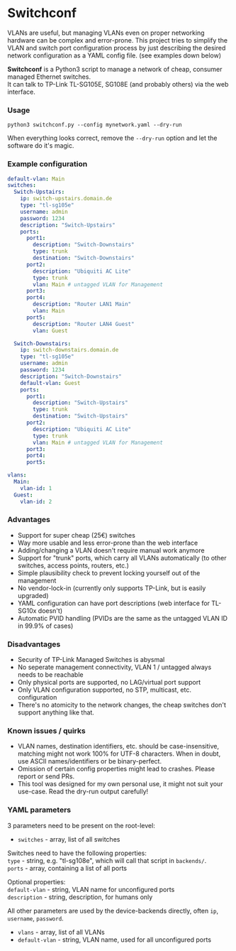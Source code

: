 # Switchconf

VLANs are useful, but managing VLANs even on proper networking hardware can be complex and error-prone. This project tries to simplify the VLAN and switch port configuration process by just describing the desired network configuration as a YAML config file. (see examples down below)

**Switchconf** is a Python3 script to manage a network of cheap, consumer managed Ethernet switches.  
It can talk to TP-Link TL-SG105E, SG108E (and probably others) via the web interface.

### Usage
```python3 switchconf.py --config mynetwork.yaml --dry-run```  

When everything looks correct, remove the ``--dry-run`` option and let the software do it's magic.

### Example configuration
```yaml
default-vlan: Main
switches:
  Switch-Upstairs:
    ip: switch-upstairs.domain.de
    type: "tl-sg105e"
    username: admin
    password: 1234
    description: "Switch-Upstairs"
    ports:
      port1:
        description: "Switch-Downstairs"
        type: trunk
        destination: "Switch-Downstairs"
      port2:
        description: "Ubiquiti AC Lite"
        type: trunk
        vlan: Main # untagged VLAN for Management
      port3:
      port4:
        description: "Router LAN1 Main"
        vlan: Main
      port5:
        description: "Router LAN4 Guest"
        vlan: Guest

  Switch-Downstairs:
    ip: switch-downstairs.domain.de
    type: "tl-sg105e"
    username: admin
    password: 1234
    description: "Switch-Downstairs"
    default-vlan: Guest
    ports:
      port1:
        description: "Switch-Upstairs"
        type: trunk
        destination: "Switch-Upstairs"
      port2:
        description: "Ubiquiti AC Lite"
        type: trunk
        vlan: Main # untagged VLAN for Management
      port3:
      port4:
      port5:

vlans:
  Main:
    vlan-id: 1
  Guest:
    vlan-id: 2
```


### Advantages
- Support for super cheap (25€) switches
- Way more usable and less error-prone than the web interface
- Adding/changing a VLAN doesn't require manual work anymore
- Support for "trunk" ports, which carry all VLANs automatically (to other switches, access points, routers, etc.)
- Simple plausibility check to prevent locking yourself out of the management
- No vendor-lock-in (currently only supports TP-Link, but is easily upgraded)
- YAML configuration can have port descriptions (web interface for TL-SG10x doesn't)
- Automatic PVID handling (PVIDs are the same as the untagged VLAN ID in 99.9% of cases)

### Disadvantages
- Security of TP-Link Managed Switches is abysmal
- No seperate management connectivity, VLAN 1 / untagged always needs to be reachable
- Only physical ports are supported, no LAG/virtual port support
- Only VLAN configuration supported, no STP, multicast, etc. configuration
- There's no atomicity to the network changes, the cheap switches don't support anything like that. 

### Known issues / quirks
- VLAN names, destination identifiers, etc. should be case-insensitive, matching might not work 100% for UTF-8 characters. When in doubt, use ASCII names/identifiers or be binary-perfect.
- Omission of certain config properties might lead to crashes. Please report or send PRs.
- This tool was designed for my own personal use, it might not suit your use-case. Read the dry-run output carefully!

### YAML parameters
3 parameters need to be present on the root-level: 
- `switches` - array, list of all switches  

Switches need to have the following properties:  
`type` - string, e.g. "tl-sg108e", which will call that script in `backends/`.  
`ports` - array, containing a list of all ports

Optional properties:  
`default-vlan` - string, VLAN name for unconfigured ports  
`description` - string, description, for humans only  

All other parameters are used by the device-backends directly, often `ip`, `username`, `password`.

- `vlans` - array, list of all VLANs
- `default-vlan` - string, VLAN name, used for all unconfigured ports